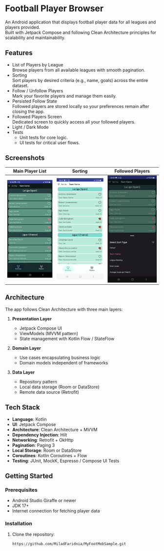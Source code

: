 # Football Player Browser

An Android application that displays football player data for all leagues and players provided.  
Built with Jetpack Compose and following Clean Architecture principles for scalability and maintainability.

## Features

- List of Players by League  
  Browse players from all available leagues with smooth pagination.
- Sorting  
  Sort players by desired criteria (e.g., name, goals) across the entire dataset.
- Follow / Unfollow Players  
  Mark your favorite players and manage them easily.
- Persisted Follow State  
  Followed players are stored locally so your preferences remain after closing the app.
- Followed Players Screen  
  Dedicated screen to quickly access all your followed players.
- Light / Dark Mode  
- Tests
    - Unit tests for core logic.
    - UI tests for critical user flows.

## Screenshots

| Main Player List | Sorting | Followed Players |
| ---------------- | ------- | ---------------- |
| ![Main Screen](https://github.com/MiladFaridnia/MyFootMobSample/blob/main/Screenshot_dark_theme.png) | ![Sorting Screen](https://github.com/MiladFaridnia/MyFootMobSample/blob/main/Screenshot_light_theme.png) | ![Followed Screen](https://github.com/MiladFaridnia/MyFootMobSample/blob/main/Screenshot_sort.png) |

## Architecture

The app follows Clean Architecture with three main layers:

1. **Presentation Layer**
    - Jetpack Compose UI
    - ViewModels (MVVM pattern)
    - State management with Kotlin Flow / StateFlow

2. **Domain Layer**
    - Use cases encapsulating business logic
    - Domain models independent of frameworks

3. **Data Layer**
    - Repository pattern
    - Local data storage (Room or DataStore)
    - Remote data source (Retrofit)

## Tech Stack

- **Language**: Kotlin
- **UI**: Jetpack Compose
- **Architecture**: Clean Architecture + MVVM
- **Dependency Injection**: Hilt
- **Networking**: Retrofit + OkHttp
- **Pagination**: Paging 3
- **Local Storage**: Room or DataStore
- **Coroutines**: Kotlin Coroutines + Flow
- **Testing**: JUnit, MockK, Espresso / Compose UI Tests

## Getting Started

### Prerequisites
- Android Studio Giraffe or newer
- JDK 17+
- Internet connection for fetching player data

### Installation
1. Clone the repository:
   ```bash
   https://github.com/MiladFaridnia/MyFootMobSample.git
